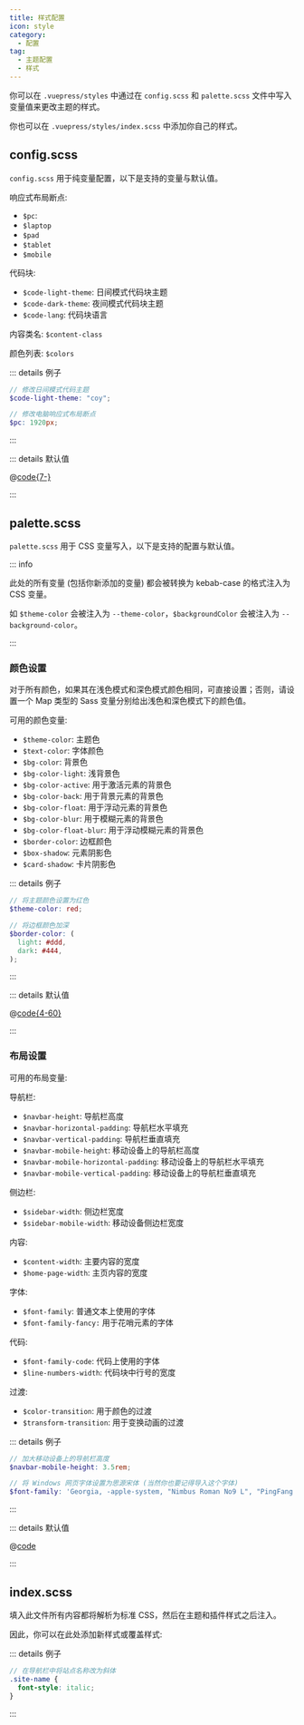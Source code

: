```yaml
---
title: 样式配置
icon: style
category:
  - 配置
tag:
  - 主题配置
  - 样式
---
```


你可以在 `.vuepress/styles` 中通过在 `config.scss` 和 `palette.scss` 文件中写入变量值来更改主题的样式。

你也可以在 `.vuepress/styles/index.scss` 中添加你自己的样式。

<!-- more -->

## config.scss

`config.scss` 用于纯变量配置，以下是支持的变量与默认值。

响应式布局断点:

- `$pc`:
- `$laptop`
- `$pad`
- `$tablet`
- `$mobile`

代码块:

- `$code-light-theme`: 日间模式代码块主题
- `$code-dark-theme`: 夜间模式代码块主题
- `$code-lang`: 代码块语言

内容类名: `$content-class`

颜色列表: `$colors`

::: details 例子

```scss
// 修改日间模式代码主题
$code-light-theme: "coy";

// 修改电脑响应式布局断点
$pc: 1920px;
```

:::

::: details 默认值

@[code{7-}](../../../../../packages/theme/templates/config.scss)

:::

## palette.scss

`palette.scss` 用于 CSS 变量写入，以下是支持的配置与默认值。

::: info

此处的所有变量 (包括你新添加的变量) 都会被转换为 kebab-case 的格式注入为 CSS 变量。

如 `$theme-color` 会被注入为 `--theme-color`，`$backgroundColor` 会被注入为 `--background-color`。

:::

### 颜色设置

对于所有颜色，如果其在浅色模式和深色模式颜色相同，可直接设置；否则，请设置一个 Map 类型的 Sass 变量分别给出浅色和深色模式下的颜色值。

可用的颜色变量:

- `$theme-color`: 主题色
- `$text-color`: 字体颜色
- `$bg-color`: 背景色
- `$bg-color-light`: 浅背景色
- `$bg-color-active`: 用于激活元素的背景色
- `$bg-color-back`: 用于背景元素的背景色
- `$bg-color-float`: 用于浮动元素的背景色
- `$bg-color-blur`: 用于模糊元素的背景色
- `$bg-color-float-blur`: 用于浮动模糊元素的背景色
- `$border-color`: 边框颜色
- `$box-shadow`: 元素阴影色
- `$card-shadow`: 卡片阴影色

::: details 例子

```scss
// 将主题颜色设置为红色
$theme-color: red;

// 将边框颜色加深
$border-color: (
  light: #ddd,
  dark: #444,
);
```

:::

::: details 默认值

@[code{4-60}](../../../../../packages/theme/templates/color.scss)

:::

### 布局设置

可用的布局变量:

导航栏:

- `$navbar-height`: 导航栏高度
- `$navbar-horizontal-padding`: 导航栏水平填充
- `$navbar-vertical-padding`: 导航栏垂直填充
- `$navbar-mobile-height`: 移动设备上的导航栏高度
- `$navbar-mobile-horizontal-padding`: 移动设备上的导航栏水平填充
- `$navbar-mobile-vertical-padding`: 移动设备上的导航栏垂直填充

侧边栏:

- `$sidebar-width`: 侧边栏宽度
- `$sidebar-mobile-width`: 移动设备侧边栏宽度

内容:

- `$content-width`: 主要内容的宽度
- `$home-page-width`: 主页内容的宽度

字体:

- `$font-family`: 普通文本上使用的字体
- `$font-family-fancy:` 用于花哨元素的字体

代码:

- `$font-family-code`: 代码上使用的字体
- `$line-numbers-width`: 代码块中行号的宽度

过渡:

- `$color-transition`: 用于颜色的过渡
- `$transform-transition`: 用于变换动画的过渡

::: details 例子

```scss
// 加大移动设备上的导航栏高度
$navbar-mobile-height: 3.5rem;

// 将 Windows 网页字体设置为思源宋体 (当然你也要记得导入这个字体)
$font-family: 'Georgia, -apple-system, "Nimbus Roman No9 L", "PingFang SC", "Hiragino Sans GB", "Noto Serif SC", "Microsoft Yahei", "WenQuanYi Micro Hei", "ST Heiti", sans-serif';
```

:::

::: details 默认值

@[code](../../../../../packages/theme/templates/layout.scss)

:::

## index.scss

填入此文件所有内容都将解析为标准 CSS，然后在主题和插件样式之后注入。

因此，你可以在此处添加新样式或覆盖样式:

::: details 例子

```scss
// 在导航栏中将站点名称改为斜体
.site-name {
  font-style: italic;
}
```

:::

